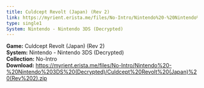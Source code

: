 ```yaml
---
title: Culdcept Revolt (Japan) (Rev 2)
link: https://myrient.erista.me/files/No-Intro/Nintendo%20-%20Nintendo%203DS%20(Decrypted)/Culdcept%20Revolt%20(Japan)%20(Rev%202).zip
type: single1
System: Nintendo - Nintendo 3DS (Decrypted)
---
```

<b>Game:</b> Culdcept Revolt (Japan) (Rev 2)<br>
<b>System:</b> Nintendo - Nintendo 3DS (Decrypted)<br>
<b>Collection:</b> No-Intro<br>
<b>Download:</b> https://myrient.erista.me/files/No-Intro/Nintendo%20-%20Nintendo%203DS%20(Decrypted)/Culdcept%20Revolt%20(Japan)%20(Rev%202).zip
